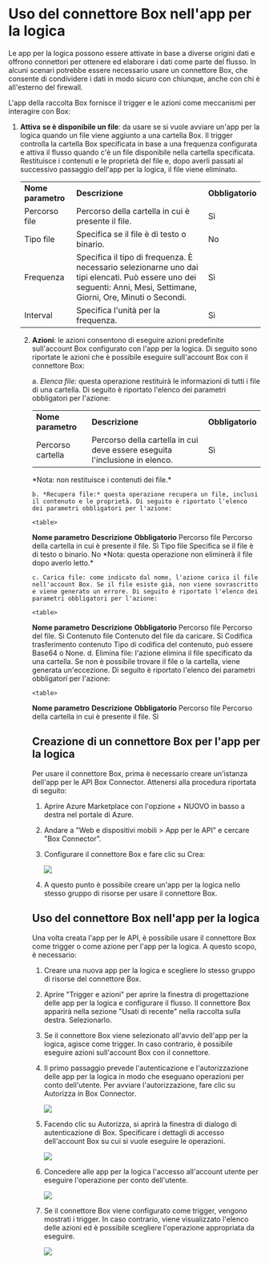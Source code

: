 <properties 
   pageTitle="Uso del connettore Box nell'app per la logica" 
   description="Uso del connettore Box nell'app per la logica" 
   services="app-service\logic" 
   documentationCenter=".net,nodejs,java" 
   authors="rajeshramabathiran" 
   manager="dwrede" 
   editor=""/>

<tags
   ms.service="app-service-logic"
   ms.devlang="multiple"
   ms.topic="article"
   ms.tgt_pltfrm="na"
   ms.workload="integration" 
   ms.date="03/20/2015"
   ms.author="vagarw"/>

# **Uso del connettore Box nell'app per la logica**

 

Le app per la logica possono essere attivate in base a diverse origini dati e offrono connettori per ottenere ed elaborare i dati come parte del flusso. In alcuni scenari potrebbe essere necessario usare un connettore Box, che consente di condividere i dati in modo sicuro con chiunque, anche con chi è all'esterno del firewall.

 

L'app della raccolta Box fornisce il trigger e le azioni come meccanismi per interagire con Box:

 

1. **Attiva** **se è disponibile un file**: da usare se si vuole avviare un'app per la logica quando un file viene aggiunto a una cartella Box. Il trigger controlla la cartella Box specificata in base a una frequenza configurata e attiva il flusso quando c'è un file disponibile nella cartella specificata. Restituisce i contenuti e le proprietà del file e, dopo averli passati al successivo passaggio dell'app per la logica, il file viene eliminato.


	<table>
  <tr>
    <td><b>Nome parametro</b></td>
    <td><b>Descrizione</b></td>
    <td><b>Obbligatorio</b></td>
  </tr>
  <tr>
    <td>Percorso file</td>
    <td>Percorso della cartella in cui è presente il file.</td>
    <td>Sì</td>
  </tr>
  <tr>
    <td>Tipo file</td>
    <td>Specifica se il file è di testo o binario.</td>
    <td>No</td>
  </tr>
  <tr>
    <td>Frequenza</td>
    <td>Specifica il tipo di frequenza. È necessario selezionarne uno dai tipi elencati. Può essere uno dei seguenti: Anni, Mesi, Settimane, Giorni, Ore, Minuti o Secondi.</td>
    <td>Sì</td>
  </tr>
  <tr>
    <td>Interval</td>
    <td>Specifica l'unità per la frequenza.</td>
    <td>Sì</td>
  </tr>
</table>


 

2. **Azioni**: le azioni consentono di eseguire azioni predefinite sull'account Box configurato con l'app per la logica. Di seguito sono riportate le azioni che è possibile eseguire sull'account Box con il connettore Box:

	a. *Elenca file:* questa operazione restituirà le informazioni di tutti i file di una cartella. Di seguito è riportato l'elenco dei parametri obbligatori per l'azione:

	<table>
  <tr>
    <td><b>Nome parametro</b></td>
    <td><b>Descrizione</b></td>
    <td><b>Obbligatorio</b></td>
  </tr>
  <tr>
    <td>Percorso cartella</td>
    <td>Percorso della cartella in cui deve essere eseguita l'inclusione in elenco.</td>
    <td>Sì</td>
  </tr>
</table>*Nota: non restituisce i contenuti dei file.*

 

    b. *Recupera file:* questa operazione recupera un file, inclusi il contenuto e le proprietà. Di seguito è riportato l'elenco dei parametri obbligatori per l'azione:

	<table>
  <tr>
    <td><b>Nome parametro</b></td>
    <td><b>Descrizione</b></td>
    <td><b>Obbligatorio</b></td>
  </tr>
  <tr>
    <td>Percorso file</td>
    <td>Percorso della cartella in cui è presente il file.</td>
    <td>Sì</td>
  </tr>
  <tr>
    <td>Tipo file</td>
    <td>Specifica se il file è di testo o binario.</td>
    <td>No</td>
  </tr>
</table>*Nota: questa operazione non eliminerà il file dopo averlo letto.*

 

    c. Carica file: come indicato dal nome, l'azione carica il file nell'account Box. Se il file esiste già, non viene sovrascritto e viene generato un errore. Di seguito è riportato l'elenco dei parametri obbligatori per l'azione:

	<table>
  <tr>
    <td><b>Nome parametro</b></td>
    <td><b>Descrizione</b></td>
    <td><b>Obbligatorio</b></td>
  </tr>
  <tr>
    <td>Percorso file</td>
    <td>Percorso del file.</td>
    <td>Sì</td>
  </tr>
  <tr>
    <td>Contenuto file</td>
    <td>Contenuto del file da caricare.</td>
    <td>Sì</td>
  </tr>
  <tr>
    <td>Codifica trasferimento contenuto</td>
    <td>Tipo di codifica del contenuto, può essere Base64 o None.</td>
    <td> </td>
  </tr>
</table>d. Elimina file: l'azione elimina il file specificato da una cartella. Se non è possibile trovare il file o la cartella, viene generata un'eccezione. Di seguito è riportato l'elenco dei parametri obbligatori per l'azione:

 	<table>
  <tr>
    <td><b>Nome parametro</b></td>
    <td><b>Descrizione</b></td>
    <td><b>Obbligatorio</b></td>
  </tr>
  <tr>
    <td>Percorso file</td>
    <td>Percorso della cartella in cui è presente il file.</td>
    <td>Sì</td>
  </tr>
</table>


 

## **Creazione di un connettore Box per l'app per la logica** ##

Per usare il connettore Box, prima è necessario creare un'istanza dell'app per le API Box Connector. Attenersi alla procedura riportata di seguito:

1. Aprire Azure Marketplace con l'opzione + NUOVO in basso a destra nel portale di Azure.

2. Andare a "Web e dispositivi mobili > App per le API" e cercare "Box Connector".

3. Configurare il connettore Box e fare clic su Crea:

	![][1]

4. A questo punto è possibile creare un'app per la logica nello stesso gruppo di risorse per usare il connettore Box.


## **Uso del connettore Box nell'app per la logica** ##

Una volta creata l'app per le API, è possibile usare il connettore Box come trigger o come azione per l'app per la logica. A questo scopo, è necessario:


1. Creare una nuova app per la logica e scegliere lo stesso gruppo di risorse del connettore Box.

2. Aprire "Trigger e azioni" per aprire la finestra di progettazione delle app per la logica e configurare il flusso. Il connettore Box apparirà nella sezione "Usati di recente" nella raccolta sulla destra. Selezionarlo.

3. Se il connettore Box viene selezionato all'avvio dell'app per la logica, agisce come trigger. In caso contrario, è possibile eseguire azioni sull'account Box con il connettore.

4. Il primo passaggio prevede l'autenticazione e l'autorizzazione delle app per la logica in modo che eseguano operazioni per conto dell'utente. Per avviare l'autorizzazione, fare clic su Autorizza in Box Connector.

	![][2]

5. Facendo clic su Autorizza, si aprirà la finestra di dialogo di autenticazione di Box. Specificare i dettagli di accesso dell'account Box su cui si vuole eseguire le operazioni.

	![][3]

6. Concedere alle app per la logica l'accesso all'account utente per eseguire l'operazione per conto dell'utente.

	![][4]

7. Se il connettore Box viene configurato come trigger, vengono mostrati i trigger. In caso contrario, viene visualizzato l'elenco delle azioni ed è possibile scegliere l'operazione appropriata da eseguire.

	![][5]


<!--Image references-->
[1]: ./media/app-service-logic-connector-box/image_0.jpg
[2]: ./media/app-service-logic-connector-box/image_1.jpg
[3]: ./media/app-service-logic-connector-box/image_2.jpg
[4]: ./media/app-service-logic-connector-box/image_3.jpg
[5]: ./media/app-service-logic-connector-box/image_4.jpg


<!--HONumber=54--> 